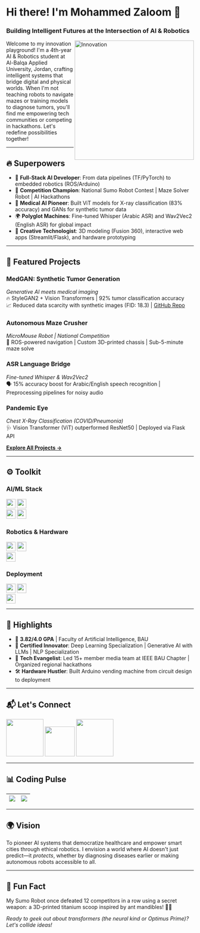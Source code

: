 # Hi there! I'm Mohammed Zaloom 🤖  
### Building Intelligent Futures at the Intersection of AI & Robotics  

<img align="right" alt="Innovation" width="320" src="https://media.tenor.com/FpgR8xFDNw8AAAAi/robot-joypixels.gif">  

Welcome to my innovation playground! I'm a 4th-year AI & Robotics student at Al-Balqa Applied University, Jordan, crafting intelligent systems that bridge digital and physical worlds. When I'm not teaching robots to navigate mazes or training models to diagnose tumors, you'll find me empowering tech communities or competing in hackathons. Let's redefine possibilities together!  

---

## 🔥 **Superpowers**  
- 🧩 **Full-Stack AI Developer**: From data pipelines (TF/PyTorch) to embedded robotics (ROS/Arduino)  
- 🎯 **Competition Champion**: National Sumo Robot Contest | Maze Solver Robot | AI Hackathons  
- 🏥 **Medical AI Pioneer**: Built ViT models for X-ray classification (83% accuracy) and GANs for synthetic tumor data  
- 🌍 **Polyglot Machines**: Fine-tuned Whisper (Arabic ASR) and Wav2Vec2 (English ASR) for global impact  
- 🎨 **Creative Technologist**: 3D modeling (Fusion 360), interactive web apps (Streamlit/Flask), and hardware prototyping  

---

## 🚀 **Featured Projects**  

### **MedGAN: Synthetic Tumor Generation**  
_Generative AI meets medical imaging_  
🔥 StyleGAN2 + Vision Transformers | 92% tumor classification accuracy  
📈 Reduced data scarcity with synthetic images (FID: 18.3) | [GitHub Repo](#)  

### **Autonomous Maze Crusher**  
_MicroMouse Robot | National Competition_  
🤖 ROS-powered navigation | Custom 3D-printed chassis | Sub-5-minute maze solve  

### **ASR Language Bridge**  
_Fine-tuned Whisper & Wav2Vec2_  
🗣️ 15% accuracy boost for Arabic/English speech recognition | Preprocessing pipelines for noisy audio  

### **Pandemic Eye**  
_Chest X-Ray Classification (COVID/Pneumonia)_  
🩺 Vision Transformer (ViT) outperformed ResNet50 | Deployed via Flask API  

[**Explore All Projects →**](https://mohammedzaloom-portfolio.onrender.com)  

---

## ⚙️ **Toolkit**  

### **AI/ML Stack**  
<img src="https://img.shields.io/badge/PyTorch-EE4C2C?logo=pytorch&logoColor=white" height="25"> <img src="https://img.shields.io/badge/TensorFlow-FF6F00?logo=tensorflow&logoColor=white" height="25">  
<img src="https://img.shields.io/badge/OpenCV-5C3EE8?logo=opencv&logoColor=white" height="25"> <img src="https://img.shields.io/badge/HuggingFace-F8D521?logo=huggingface&logoColor=black" height="25">  

### **Robotics & Hardware**  
<img src="https://img.shields.io/badge/ROS-22314E?logo=ros&logoColor=white" height="25"> <img src="https://img.shields.io/badge/Arduino-00979D?logo=arduino&logoColor=white" height="25">  
<img src="https://img.shields.io/badge/Fusion_360-0696D7?logo=autodesk&logoColor=white" height="25">  

### **Deployment**  
<img src="https://img.shields.io/badge/Flask-000000?logo=flask&logoColor=white" height="25"> <img src="https://img.shields.io/badge/Docker-2496ED?logo=docker&logoColor=white" height="25">  
<img src="https://img.shields.io/badge/Streamlit-FF4B4B?logo=streamlit&logoColor=white" height="25">  

---

## 🏅 **Highlights**  
- 🥇 **3.82/4.0 GPA** | Faculty of Artificial Intelligence, BAU  
- 📜 **Certified Innovator**: Deep Learning Specialization | Generative AI with LLMs | NLP Specialization  
- 🎤 **Tech Evangelist**: Led 15+ member media team at IEEE BAU Chapter | Organized regional hackathons  
- 🛠️ **Hardware Hustler**: Built Arduino vending machine from circuit design to deployment  

---

## 📬 **Let's Connect**  
<p align="left">  
  <a href="https://www.linkedin.com/in/mozaloom/"><img src="https://img.shields.io/badge/LinkedIn-0A66C2?logo=linkedin&logoColor=white" width="100"></a>  
  <a href="mailto:mozaloom@ieee.org"><img src="https://img.shields.io/badge/Email-EA4335?logo=gmail&logoColor=white" width="80"></a>  
  <a href="https://mohammedzaloom-portfolio.onrender.com"><img src="https://img.shields.io/badge/Portfolio-4285F4?logo=google-chrome&logoColor=white" width="100"></a>  
</p>  

---

## 📊 **Coding Pulse**  

| <img src="https://github-readme-stats.vercel.app/api?username=mozaloom&show_icons=true&theme=vision-friendly-dark&hide_border=true" /> | <img src="https://github-readme-stats.vercel.app/api/top-langs/?username=mozaloom&layout=compact&theme=vision-friendly-dark&hide_border=true" /> |  
| ------------- | ------------- |  

---

## 🌍 **Vision**  
To pioneer AI systems that democratize healthcare and empower smart cities through ethical robotics. I envision a world where AI doesn't just predict—it *protects*, whether by diagnosing diseases earlier or making autonomous robots accessible to all.  

---

## 🤖 **Fun Fact**  
My Sumo Robot once defeated 12 competitors in a row using a secret weapon: a 3D-printed titanium scoop inspired by ant mandibles! 🐜✨  

*Ready to geek out about transformers (the neural kind or Optimus Prime)? Let's collide ideas!*  
